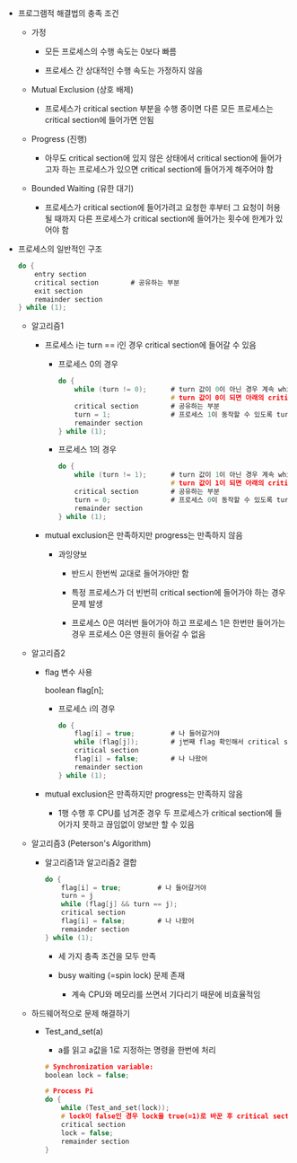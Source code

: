 - 프로그램적 해결법의 충족 조건
  
  - 가정
    
    - 모든 프로세스의 수행 속도는 0보다 빠름
    
    - 프로세스 간 상대적인 수행 속도는 가정하지 않음
  
  - Mutual Exclusion (상호 배제)
    
    - 프로세스가 critical section 부분을 수행 중이면 다른 모든 프로세스는 critical section에 들어가면 안됨
  
  - Progress (진행)
    
    - 아무도 critical section에 있지 않은 상태에서 critical section에 들어가고자 하는 프로세스가 있으면 critical section에 들어가게 해주어야 함
  
  - Bounded Waiting (유한 대기)
    
    - 프로세스가 critical section에 들어가려고 요청한 후부터 그 요청이 허용될 때까지 다른 프로세스가 critical section에 들어가는 횟수에 한계가 있어야 함

- 프로세스의 일반적인 구조
  
  ```c
  do {
      entry section
      critical section        # 공유하는 부분
      exit section
      remainder section
  } while (1);
  ```
  
  - 알고리즘1
    
    - 프로세스 i는 turn == i인 경우 critical section에 들어갈 수 있음
      
      - 프로세스 0의 경우
        
        ```c
        do {
            while (turn != 0);      # turn 값이 0이 아닌 경우 계속 while문 반복
                                    # turn 값이 0이 되면 아래의 critical section 실행
            critical section        # 공유하는 부분
            turn = 1;               # 프로세스 1이 동작할 수 있도록 turn 값 변경
            remainder section
        } while (1);
        ```
      
      - 프로세스 1의 경우
        
        ```c
        do {
            while (turn != 1);      # turn 값이 1이 아닌 경우 계속 while문 반복
                                    # turn 값이 1이 되면 아래의 critical section 실행
            critical section        # 공유하는 부분
            turn = 0;               # 프로세스 0이 동작할 수 있도록 turn 값 변경
            remainder section
        } while (1);
        ```
    
    - mutual exclusion은 만족하지만 progress는 만족하지 않음
      
      - 과잉양보
        
        - 반드시 한번씩 교대로 들어가야만 함
        
        - 특정 프로세스가 더 빈번히 critical section에 들어가야 하는 경우 문제 발생
        
        - 프로세스 0은 여러번 들어가야 하고 프로세스 1은 한번만 들어가는 경우 프로세스 0은 영원히 들어갈 수 없음
  
  - 알고리즘2
    
    - flag 변수 사용
      
      boolean flag[n];
      
      - 프로세스 i의 경우
        
        ```c
        do {
            flag[i] = true;         # 나 들어갈거야
            while (flag[j]);        # j번째 flag 확인해서 critical section 사용하는지 확인하고 true이면 끝날 때까지 기다림
            critical section
            flag[i] = false;        # 나 나왔어
            remainder section
        } while (1);
        ```
    
    - mutual exclusion은 만족하지만 progress는 만족하지 않음
      
      - 1행 수행 후 CPU를 넘겨준 경우 두 프로세스가 critical section에 들어가지 못하고 끊임없이 양보만 할 수 있음
  
  - 알고리즘3 (Peterson's Algorithm)
    
    - 알고리즘1과 알고리즘2 결합
      
      ```c
      do {
          flag[i] = true;         # 나 들어갈거야
          turn = j
          while (flag[j] && turn == j);
          critical section
          flag[i] = false;        # 나 나왔어
          remainder section
      } while (1);
      ```
      
      - 세 가지 충족 조건을 모두 만족
      
      - busy waiting (=spin lock) 문제 존재
        
        - 계속 CPU와 메모리를 쓰면서 기다리기 때문에 비효율적임
  
  - 하드웨어적으로 문제 해결하기
    
    - Test_and_set(a)
      
      - a를 읽고 a값을 1로 지정하는 명령을 한번에 처리
      
      ```c
      # Synchronization variable:
      boolean lock = false;
      
      # Process Pi
      do {
          while (Test_and_set(lock));
          # lock이 false인 경우 lock을 true(=1)로 바꾼 후 critical section 처리
          critical section
          lock = false;
          remainder section
      }
      ```
